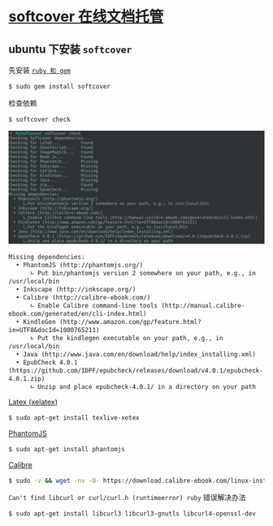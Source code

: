 # [softcover 在线文档托管](http://manual.softcover.io/book/)

## ubuntu 下安装 `softcover` 

先安装 [`ruby 和 gem`](../Ruby/README.md) 

```bash
$ sudo gem install softcover
```

检查依赖

```bash
$ softcover check
```

![](./picture/softcover_check.png)

```
Missing dependencies:
  • PhantomJS (http://phantomjs.org/)
      ∟ Put bin/phantomjs version 2 somewhere on your path, e.g., in /usr/local/bin
  • Inkscape (http://inkscape.org/)
  • Calibre (http://calibre-ebook.com/)
      ∟ Enable Calibre command-line tools (http://manual.calibre-ebook.com/generated/en/cli-index.html)
  • KindleGen (http://www.amazon.com/gp/feature.html?ie=UTF8&docId=1000765211)
      ∟ Put the kindlegen executable on your path, e.g., in /usr/local/bin
  • Java (http://www.java.com/en/download/help/index_installing.xml)
  • EpubCheck 4.0.1 (https://github.com/IDPF/epubcheck/releases/download/v4.0.1/epubcheck-4.0.1.zip)
      ∟ Unzip and place epubcheck-4.0.1/ in a directory on your path
```

[Latex (xelatex)](https://www.latex-project.org/get/)

```bash
$ sudo apt-get install texlive-xetex
```

[PhantomJS](http://phantomjs.org/)

```bash
$ sudo apt-get install phantomjs
```

[Calibre](http://calibre-ebook.com/)

```bash
$ sudo -v && wget -nv -O- https://download.calibre-ebook.com/linux-installer.py | sudo python -c "import sys; main=lambda:sys.stderr.write('Download failed\n'); exec(sys.stdin.read()); main()"
```


`Can't find libcurl or curl/curl.h (runtimeerror) ruby` 错误解决办法

```bash
$ sudo apt-get install libcurl3 libcurl3-gnutls libcurl4-openssl-dev
``` 
